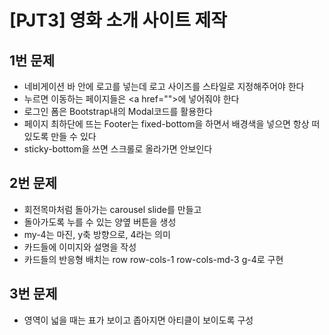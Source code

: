# [PJT3] 영화 소개 사이트 제작
## 1번 문제
- 네비게이션 바 안에 로고를 넣는데 로고 사이즈를 스타일로 지정해주어야 한다
- 누르면 이동하는 페이지들은 \<a href="">에 넣어줘야 한다
- 로그인 폼은 Bootstrap내의 Modal코드를 활용한다
- 페이지 최하단에 뜨는 Footer는 fixed-bottom을 하면서 배경색을 넣으면 항상 떠있도록 만들 수 있다
- sticky-bottom을 쓰면 스크롤로 올라가면 안보인다
## 2번 문제 
- 회전목마처럼 돌아가는 carousel slide를 만들고
- 돌아가도록 누를 수 있는 양옆 버튼을 생성
- my-4는 마진, y축 방향으로, 4라는 의미
- 카드들에 이미지와 설명을 작성
- 카드들의 반응형 배치는 row row-cols-1 row-cols-md-3 g-4로 구현
## 3번 문제
- 영역이 넓을 때는 표가 보이고 좁아지면 아티클이 보이도록 구성
